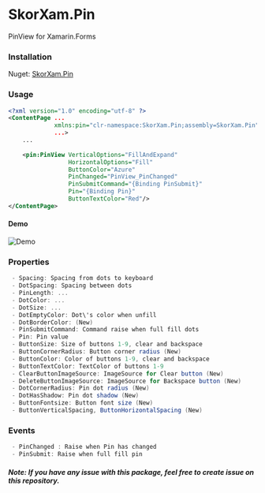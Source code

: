 # SkorXam.Pin
PinView for Xamarin.Forms
### Installation
Nuget: [SkorXam.Pin](https://www.nuget.org/packages/SkorXam.Pin/)
### Usage
```xml
<?xml version="1.0" encoding="utf-8" ?>
<ContentPage ...
             xmlns:pin="clr-namespace:SkorXam.Pin;assembly=SkorXam.Pin"
             ...>
    ...
    
    <pin:PinView VerticalOptions="FillAndExpand"
                 HorizontalOptions="Fill"
                 ButtonColor="Azure"
                 PinChanged="PinView_PinChanged"
                 PinSubmitCommand="{Binding PinSubmit}"
                 Pin="{Binding Pin}"
                 ButtonTextColor="Red"/>
</ContentPage>

```
#### Demo
![Demo](Demo.png)

### Properties
```csharp
 - Spacing: Spacing from dots to keyboard
 - DotSpacing: Spacing between dots
 - PinLength: ...
 - DotColor: ...
 - DotSize: ...
 - DotEmptyColor: Dot\'s color when unfill
 - DotBorderColor: (New)
 - PinSubmitCommand: Command raise when full fill dots
 - Pin: Pin value
 - ButtonSize: Size of buttons 1-9, clear and backspace
 - ButtonCornerRadius: Button corner radius (New)
 - ButtonColor: Color of buttons 1-9, clear and backspace
 - ButtonTextColor: TextColor of buttons 1-9
 - ClearButtonImageSource: ImageSource for Clear button (New)
 - DeleteButtonImageSource: ImageSource for Backspace button (New)
 - DotCornerRadius: Pin dot radius (New)
 - DotHasShadow: Pin dot shadow (New)
 - ButtonFontsize: Button font size (New)
 - ButtonVerticalSpacing, ButtonHorizontalSpacing (New)
```

### Events
```csharp
 - PinChanged : Raise when Pin has changed
 - PinSubmit: Raise when full fill pin
```
##### Note: If you have any issue with this package, feel free to create issue on this repository.
